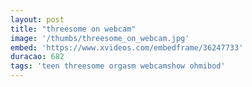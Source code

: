 ```yaml
---
layout: post
title: "threesome on webcam"
image: '/thumbs/threesome_on_webcam.jpg'
embed: 'https://www.xvideos.com/embedframe/36247733'
duracao: 682
tags: 'teen threesome orgasm webcamshow ohmibod'
---
```

